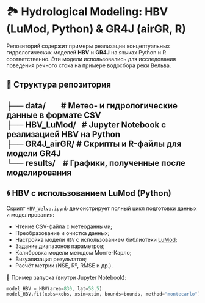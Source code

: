 # 🏞️ Hydrological Modeling: HBV (LuMod, Python) & GR4J (airGR, R)

Репозиторий содержит примеры реализации концептуальных гидрологических моделей **HBV** и **GR4J** на языках Python и R соответственно. Эти модели использовались для исследования поведения речного стока на примере водосбора реки Вельва.

## 📁 Структура репозитория
├── data/ &nbsp;&nbsp;&nbsp;&nbsp;&nbsp;&nbsp;&nbsp;# Метео- и гидрологические данные в формате CSV<br>
├── HBV_LuMod/ &nbsp;&nbsp;# Jupyter Notebook с реализацией HBV на Python<br>
├── GR4J_airGR/&nbsp;# Скрипты и R-файлы для модели GR4J<br>
└── results/&nbsp;&nbsp;&nbsp;&nbsp;# Графики, полученные после моделирования
---

## 🌀 HBV с использованием LuMod (Python)

Скрипт `HBV_Velva.ipynb` демонстрирует полный цикл подготовки данных и моделирования:

- Чтение CSV-файла с метеоданными;
- Преобразование и очистка данных;
- Настройка модели `HBV` с использованием библиотеки [LuMod](https://github.com/hydrogo/lumod);
- Задание диапазонов параметров;
- Калибровка модели методом Монте-Карло;
- Визуализация результатов;
- Расчёт метрик (NSE, R², RMSE и др.).

📌 Пример запуска (внутри Jupyter Notebook):

```python
model_HBV = HBV(area=830, lat=58.5)
model_HBV.fit(xobs=xobs, xsim=xsim, bounds=bounds, method="montecarlo")
